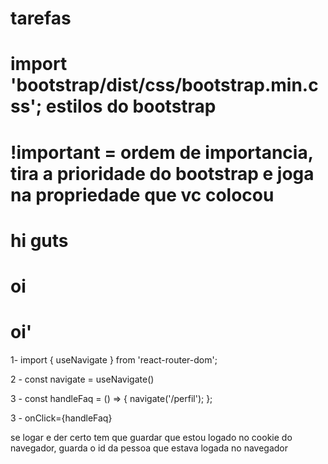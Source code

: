 # tarefas 


# import 'bootstrap/dist/css/bootstrap.min.css'; estilos do bootstrap
# !important = ordem de importancia, tira a prioridade do bootstrap e joga na propriedade que vc colocou
# hi guts
# oi
# oi'

1- import { useNavigate } from 'react-router-dom';

2 - const navigate = useNavigate()

3 - const handleFaq = () => {
  navigate('/perfil');
};
  
3 - onClick={handleFaq}


<!-- <header
        className={classNames(
          styles.header, 
          "d-flex", 
          "align-items-center", 
          "justify-content-between", 
          "text-white", 
          "p-3"
        )}
      >
        <i className="bi bi-arrow-left-short pointer" style={{ fontSize: '36px', cursor: 'pointer'}} onClick={handleBackHome}></i>
        <h2>Comunidade</h2>
        <i></i>
</header> -->

se logar e der certo tem que guardar que estou logado no cookie do navegador, guarda o id da pessoa que estava logada no navegador